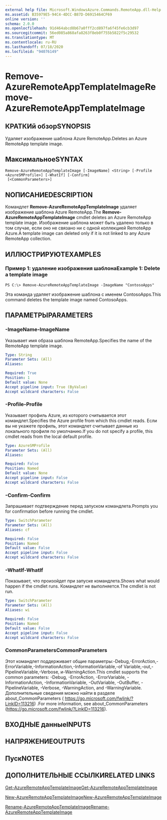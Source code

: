```yaml
---
external help file: Microsoft.WindowsAzure.Commands.RemoteApp.dll-Help.xml
ms.assetid: B35979E5-94C4-4DCC-B87D-D6915464CF69
online version: ''
schema: 2.0.0
ms.openlocfilehash: 91d464abcd8b67a0fff2cd897fa6f45fe6cb3d97
ms.sourcegitcommit: 56ed085a868afa8263f8eb0f755b5822f5c29532
ms.translationtype: MT
ms.contentlocale: ru-RU
ms.lasthandoff: 07/18/2020
ms.locfileid: "94076149"
---
```

# <span data-ttu-id="10e21-101">Remove-AzureRemoteAppTemplateImage</span><span class="sxs-lookup"><span data-stu-id="10e21-101">Remove-AzureRemoteAppTemplateImage</span></span>

## <span data-ttu-id="10e21-102">КРАТКИй обзор</span><span class="sxs-lookup"><span data-stu-id="10e21-102">SYNOPSIS</span></span>
<span data-ttu-id="10e21-103">Удаляет изображение шаблона Azure RemoteApp.</span><span class="sxs-lookup"><span data-stu-id="10e21-103">Deletes an Azure RemoteApp template image.</span></span>

## <span data-ttu-id="10e21-104">Максимальное</span><span class="sxs-lookup"><span data-stu-id="10e21-104">SYNTAX</span></span>

```
Remove-AzureRemoteAppTemplateImage [-ImageName] <String> [-Profile <AzureSMProfile>] [-WhatIf] [-Confirm]
 [<CommonParameters>]
```

## <span data-ttu-id="10e21-105">NОПИСАНИЕ</span><span class="sxs-lookup"><span data-stu-id="10e21-105">DESCRIPTION</span></span>
<span data-ttu-id="10e21-106">Командлет **Remove-AzureRemoteAppTemplateImage** удаляет изображение шаблона Azure RemoteApp.</span><span class="sxs-lookup"><span data-stu-id="10e21-106">The **Remove-AzureRemoteAppTemplateImage** cmdlet deletes an Azure RemoteApp template image.</span></span>
<span data-ttu-id="10e21-107">Изображение шаблона может быть удалено только в том случае, если оно не связано ни с одной коллекцией RemoteApp Azure.</span><span class="sxs-lookup"><span data-stu-id="10e21-107">A template image can deleted only if it is not linked to any Azure RemoteApp collection.</span></span>

## <span data-ttu-id="10e21-108">ИЛЛЮСТРИРУЮТ</span><span class="sxs-lookup"><span data-stu-id="10e21-108">EXAMPLES</span></span>

### <span data-ttu-id="10e21-109">Пример 1: удаление изображения шаблона</span><span class="sxs-lookup"><span data-stu-id="10e21-109">Example 1: Delete a template image</span></span>
```
PS C:\> Remove-AzureRemoteAppTemplateImage -ImageName "ContosoApps"
```

<span data-ttu-id="10e21-110">Эта команда удаляет изображение шаблона с именем ContosoApps.</span><span class="sxs-lookup"><span data-stu-id="10e21-110">This command deletes the template image named ContosoApps.</span></span>

## <span data-ttu-id="10e21-111">ПАРАМЕТРЫ</span><span class="sxs-lookup"><span data-stu-id="10e21-111">PARAMETERS</span></span>

### <span data-ttu-id="10e21-112">-ImageName</span><span class="sxs-lookup"><span data-stu-id="10e21-112">-ImageName</span></span>
<span data-ttu-id="10e21-113">Указывает имя образа шаблона RemoteApp.</span><span class="sxs-lookup"><span data-stu-id="10e21-113">Specifies the name of the RemoteApp template image.</span></span>

```yaml
Type: String
Parameter Sets: (All)
Aliases: 

Required: True
Position: 1
Default value: None
Accept pipeline input: True (ByValue)
Accept wildcard characters: False
```

### <span data-ttu-id="10e21-114">-Profile</span><span class="sxs-lookup"><span data-stu-id="10e21-114">-Profile</span></span>
<span data-ttu-id="10e21-115">Указывает профиль Azure, из которого считывается этот командлет.</span><span class="sxs-lookup"><span data-stu-id="10e21-115">Specifies the Azure profile from which this cmdlet reads.</span></span>
<span data-ttu-id="10e21-116">Если вы не укажете профиль, этот командлет считывает данные из локального профиля по умолчанию.</span><span class="sxs-lookup"><span data-stu-id="10e21-116">If you do not specify a profile, this cmdlet reads from the local default profile.</span></span>

```yaml
Type: AzureSMProfile
Parameter Sets: (All)
Aliases: 

Required: False
Position: Named
Default value: None
Accept pipeline input: False
Accept wildcard characters: False
```

### <span data-ttu-id="10e21-117">-Confirm</span><span class="sxs-lookup"><span data-stu-id="10e21-117">-Confirm</span></span>
<span data-ttu-id="10e21-118">Запрашивает подтверждение перед запуском командлета.</span><span class="sxs-lookup"><span data-stu-id="10e21-118">Prompts you for confirmation before running the cmdlet.</span></span>

```yaml
Type: SwitchParameter
Parameter Sets: (All)
Aliases: cf

Required: False
Position: Named
Default value: False
Accept pipeline input: False
Accept wildcard characters: False
```

### <span data-ttu-id="10e21-119">-WhatIf</span><span class="sxs-lookup"><span data-stu-id="10e21-119">-WhatIf</span></span>
<span data-ttu-id="10e21-120">Показывает, что произойдет при запуске командлета.</span><span class="sxs-lookup"><span data-stu-id="10e21-120">Shows what would happen if the cmdlet runs.</span></span>
<span data-ttu-id="10e21-121">Командлет не выполняется.</span><span class="sxs-lookup"><span data-stu-id="10e21-121">The cmdlet is not run.</span></span>

```yaml
Type: SwitchParameter
Parameter Sets: (All)
Aliases: wi

Required: False
Position: Named
Default value: False
Accept pipeline input: False
Accept wildcard characters: False
```

### <span data-ttu-id="10e21-122">CommonParameters</span><span class="sxs-lookup"><span data-stu-id="10e21-122">CommonParameters</span></span>
<span data-ttu-id="10e21-123">Этот командлет поддерживает общие параметры:-Debug,-ErrorAction,-ErrorVariable,-InformationAction,-InformationVariable,-of Variable,-out,-PipelineVariable,-Verbose, и-WarningAction.</span><span class="sxs-lookup"><span data-stu-id="10e21-123">This cmdlet supports the common parameters: -Debug, -ErrorAction, -ErrorVariable, -InformationAction, -InformationVariable, -OutVariable, -OutBuffer, -PipelineVariable, -Verbose, -WarningAction, and -WarningVariable.</span></span> <span data-ttu-id="10e21-124">Дополнительные сведения можно найти в разделе about_CommonParameters ( https://go.microsoft.com/fwlink/?LinkID=113216) .</span><span class="sxs-lookup"><span data-stu-id="10e21-124">For more information, see about_CommonParameters (https://go.microsoft.com/fwlink/?LinkID=113216).</span></span>

## <span data-ttu-id="10e21-125">ВХОДНЫЕ данные</span><span class="sxs-lookup"><span data-stu-id="10e21-125">INPUTS</span></span>

## <span data-ttu-id="10e21-126">НАПРЯЖЕНИЕ</span><span class="sxs-lookup"><span data-stu-id="10e21-126">OUTPUTS</span></span>

## <span data-ttu-id="10e21-127">Пуск</span><span class="sxs-lookup"><span data-stu-id="10e21-127">NOTES</span></span>

## <span data-ttu-id="10e21-128">ДОПОЛНИТЕЛЬНЫЕ ССЫЛКИ</span><span class="sxs-lookup"><span data-stu-id="10e21-128">RELATED LINKS</span></span>

[<span data-ttu-id="10e21-129">Get-AzureRemoteAppTemplateImage</span><span class="sxs-lookup"><span data-stu-id="10e21-129">Get-AzureRemoteAppTemplateImage</span></span>](./Get-AzureRemoteAppTemplateImage.md)

[<span data-ttu-id="10e21-130">New-AzureRemoteAppTemplateImage</span><span class="sxs-lookup"><span data-stu-id="10e21-130">New-AzureRemoteAppTemplateImage</span></span>](./New-AzureRemoteAppTemplateImage.md)

[<span data-ttu-id="10e21-131">Rename-AzureRemoteAppTemplateImage</span><span class="sxs-lookup"><span data-stu-id="10e21-131">Rename-AzureRemoteAppTemplateImage</span></span>](./Rename-AzureRemoteAppTemplateImage.md)


